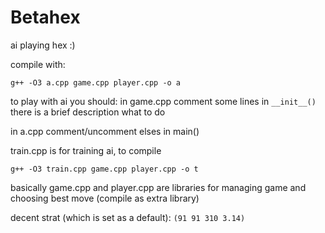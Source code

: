 # Betahex
ai playing hex
:)

compile with: 
```
g++ -O3 a.cpp game.cpp player.cpp -o a
```
to play with ai you should: 
in game.cpp comment some lines in ```__init__()```
there is a brief description what to do

in a.cpp comment/uncomment elses in main()

train.cpp is for training ai, to compile
```
g++ -O3 train.cpp game.cpp player.cpp -o t
```
basically game.cpp and player.cpp are libraries for managing game and choosing best move (compile as extra library)

decent strat (which is set as a default): 
```(91 91 310 3.14)```

